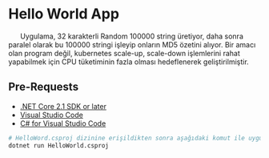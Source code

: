 # Hello World App

&nbsp;&nbsp;&nbsp;&nbsp;&nbsp;&nbsp;Uygulama, 32 karakterli Random 100000 string üretiyor, daha sonra paralel olarak bu 100000 stringi işleyip onların MD5 özetini alıyor. Bir amacı olan program değil, kubernetes scale-up, scale-down işlemlerini rahat yapabilmek için CPU tüketiminin fazla olması hedeflenerek geliştirilmiştir.

## Pre-Requests

- [.NET Core 2.1 SDK or later](https://www.microsoft.com/net/download/archives)
- [Visual Studio Code](https://code.visualstudio.com/download)
- [C# for Visual Studio Code](https://marketplace.visualstudio.com/items?itemName=ms-vscode.csharp)

```sh
# HelloWord.csproj dizinine erişildikten sonra aşağıdaki komut ile uygulamayı çalıştırabilirsiniz
dotnet run HelloWorld.csproj
```
